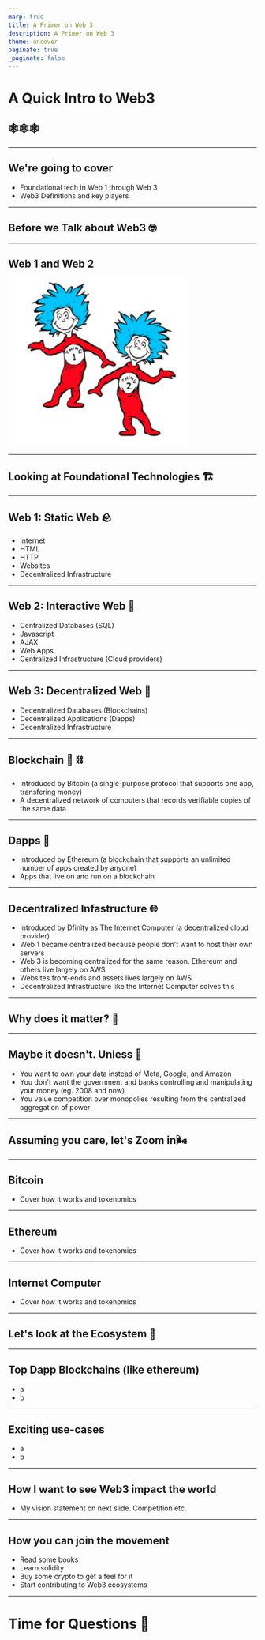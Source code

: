```yaml
---
marp: true
title: A Primer on Web 3
description: A Primer on Web 3
theme: uncover
paginate: true
_paginate: false
---
```


# **A Quick Intro to Web3** 

## 🕸️🕸️🕸️

---

## We're going to cover

- Foundational tech in Web 1 through Web 3
- Web3 Definitions and key players

---

## Before we Talk about Web3 🤓

---

## Web 1 and Web 2

![w:400px](assets/thing-1-2.png)

---

## **Looking at Foundational Technologies 🏗️**

---

## Web 1: Static Web 🪨

- Internet
- HTML
- HTTP
- Websites
- Decentralized Infrastructure

---

## Web 2: Interactive Web 🚗

- Centralized Databases (SQL)
- Javascript
- AJAX
- Web Apps
- Centralized Infrastructure (Cloud providers)

---

## Web 3: Decentralized Web 🚀

- Decentralized Databases (Blockchains)
- Decentralized Applications (Dapps)
- Decentralized Infrastructure 

---

## Blockchain 🧱 ⛓️

- Introduced by Bitcoin (a single-purpose protocol that supports one app, transfering money)
- A decentralized network of computers that records verifiable copies of the same data

---

## Dapps 🤜

- Introduced by Ethereum (a blockchain that supports an unlimited number of apps created by anyone)
- Apps that live on and run on a blockchain

---

## Decentralized Infastructure 🌐

- Introduced by Dfinity as The Internet Computer (a decentralized cloud provider)
- Web 1 became centralized because people don't want to host their own servers
- Web 3 is becoming centralized for the same reason. Ethereum and others live largely on AWS
- Websites front-ends and assets lives largely on AWS.
- Decentralized Infrastructure like the Internet Computer solves this

---


## **Why does it matter? 🤔**

---

## Maybe it doesn't. Unless 🤷

- You want to own your data instead of Meta, Google, and Amazon
- You don't want the government and banks controlling and manipulating your money (eg. 2008 and now)
- You value competition over monopolies resulting from the centralized aggregation of power

--- 

## **Assuming you care, let's Zoom in🌬️**

---

##  Bitcoin

 - Cover how it works and tokenomics

---

##  Ethereum

 - Cover how it works and tokenomics

---

##  Internet Computer

 - Cover how it works and tokenomics

---

## **Let's look at the Ecosystem 🌴**

---

##  Top Dapp Blockchains (like ethereum)

- a
- b

---

##  Exciting use-cases

- a
- b

---

##  How I want to see Web3 impact the world

- My vision statement on next slide. Competition etc.

---

##  How you can join the movement

- Read some books
- Learn solidity 
- Buy some crypto to get a feel for it
- Start contributing to Web3 ecosystems

---

# **Time for Questions 👋**